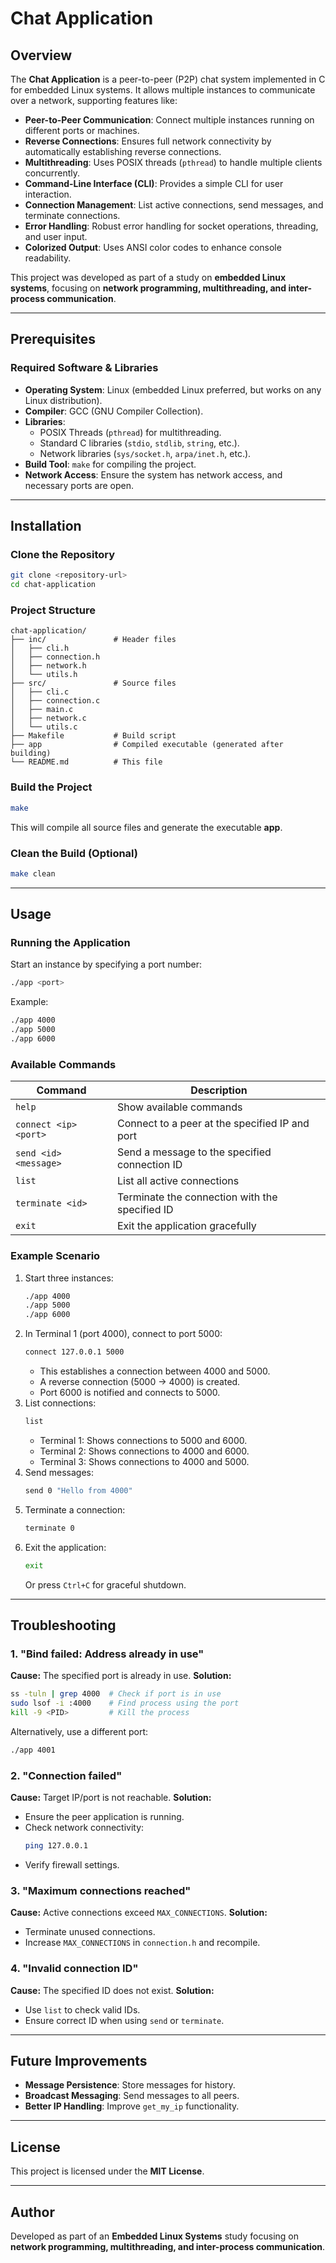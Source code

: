 # Chat Application

## Overview
The **Chat Application** is a peer-to-peer (P2P) chat system implemented in C for embedded Linux systems. It allows multiple instances to communicate over a network, supporting features like:

- **Peer-to-Peer Communication**: Connect multiple instances running on different ports or machines.
- **Reverse Connections**: Ensures full network connectivity by automatically establishing reverse connections.
- **Multithreading**: Uses POSIX threads (`pthread`) to handle multiple clients concurrently.
- **Command-Line Interface (CLI)**: Provides a simple CLI for user interaction.
- **Connection Management**: List active connections, send messages, and terminate connections.
- **Error Handling**: Robust error handling for socket operations, threading, and user input.
- **Colorized Output**: Uses ANSI color codes to enhance console readability.

This project was developed as part of a study on **embedded Linux systems**, focusing on **network programming, multithreading, and inter-process communication**.

---

## Prerequisites
### Required Software & Libraries
- **Operating System**: Linux (embedded Linux preferred, but works on any Linux distribution).
- **Compiler**: GCC (GNU Compiler Collection).
- **Libraries**:
  - POSIX Threads (`pthread`) for multithreading.
  - Standard C libraries (`stdio`, `stdlib`, `string`, etc.).
  - Network libraries (`sys/socket.h`, `arpa/inet.h`, etc.).
- **Build Tool**: `make` for compiling the project.
- **Network Access**: Ensure the system has network access, and necessary ports are open.

---

## Installation
### Clone the Repository
```bash
git clone <repository-url>
cd chat-application
```

### Project Structure
```plaintext
chat-application/
├── inc/               # Header files
│   ├── cli.h
│   ├── connection.h
│   ├── network.h
│   └── utils.h
├── src/               # Source files
│   ├── cli.c
│   ├── connection.c
│   ├── main.c
│   ├── network.c
│   └── utils.c
├── Makefile           # Build script
├── app                # Compiled executable (generated after building)
└── README.md          # This file
```

### Build the Project
```bash
make
```
This will compile all source files and generate the executable **app**.

### Clean the Build (Optional)
```bash
make clean
```

---

## Usage
### Running the Application
Start an instance by specifying a port number:
```bash
./app <port>
```
Example:
```bash
./app 4000
./app 5000
./app 6000
```

### Available Commands
| Command                | Description |
|------------------------|-------------|
| `help`                | Show available commands |
| `connect <ip> <port>` | Connect to a peer at the specified IP and port |
| `send <id> <message>` | Send a message to the specified connection ID |
| `list`                | List all active connections |
| `terminate <id>`      | Terminate the connection with the specified ID |
| `exit`                | Exit the application gracefully |

### Example Scenario
1. Start three instances:
   ```bash
   ./app 4000
   ./app 5000
   ./app 6000
   ```
2. In Terminal 1 (port 4000), connect to port 5000:
   ```bash
   connect 127.0.0.1 5000
   ```
   - This establishes a connection between 4000 and 5000.
   - A reverse connection (5000 → 4000) is created.
   - Port 6000 is notified and connects to 5000.
3. List connections:
   ```bash
   list
   ```
   - Terminal 1: Shows connections to 5000 and 6000.
   - Terminal 2: Shows connections to 4000 and 6000.
   - Terminal 3: Shows connections to 4000 and 5000.
4. Send messages:
   ```bash
   send 0 "Hello from 4000"
   ```
5. Terminate a connection:
   ```bash
   terminate 0
   ```
6. Exit the application:
   ```bash
   exit
   ```
   Or press `Ctrl+C` for graceful shutdown.

---

## Troubleshooting
### 1. "Bind failed: Address already in use"
**Cause:** The specified port is already in use.
**Solution:**
```bash
ss -tuln | grep 4000  # Check if port is in use
sudo lsof -i :4000    # Find process using the port
kill -9 <PID>         # Kill the process
```
Alternatively, use a different port:
```bash
./app 4001
```

### 2. "Connection failed"
**Cause:** Target IP/port is not reachable.
**Solution:**
- Ensure the peer application is running.
- Check network connectivity:
  ```bash
  ping 127.0.0.1
  ```
- Verify firewall settings.

### 3. "Maximum connections reached"
**Cause:** Active connections exceed `MAX_CONNECTIONS`.
**Solution:**
- Terminate unused connections.
- Increase `MAX_CONNECTIONS` in `connection.h` and recompile.

### 4. "Invalid connection ID"
**Cause:** The specified ID does not exist.
**Solution:**
- Use `list` to check valid IDs.
- Ensure correct ID when using `send` or `terminate`.

---

## Future Improvements
- **Message Persistence**: Store messages for history.
- **Broadcast Messaging**: Send messages to all peers.
- **Better IP Handling**: Improve `get_my_ip` functionality.

---

## License
This project is licensed under the **MIT License**.

---

## Author
Developed as part of an **Embedded Linux Systems** study focusing on **network programming, multithreading, and inter-process communication**.
